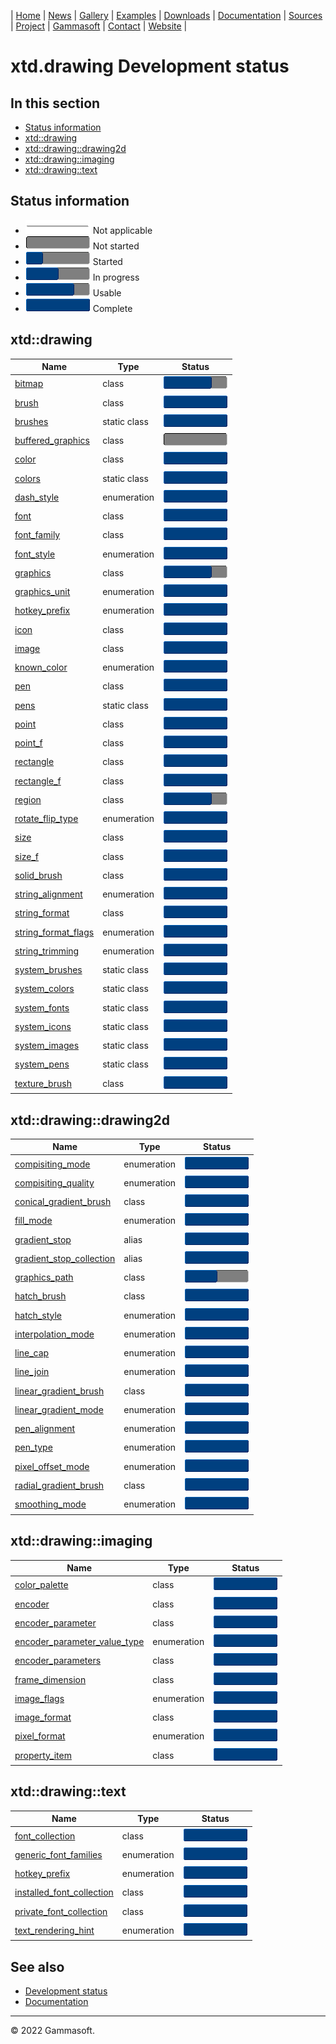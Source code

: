 | [Home](home.md) | [News](news.md) | [Gallery](gallery.md) | [Examples](examples.md) | [Downloads](downloads.md) | [Documentation](documentation.md) | [Sources](https://github.com/gammasoft71/xtd) | [Project](https://sourceforge.net/projects/xtdpro/) | [Gammasoft](gammasoft.md)  | [Contact](contact.md) | [Website](https://gammasoft71.wixsite.com/xtdpro) |

# xtd.drawing Development status

## In this section

* [Status information](#status-information)
* [xtd::drawing](#xtddrawing)
* [xtd::drawing::drawing2d](#xtddrawingdrawing2d)
* [xtd::drawing::imaging](#xtddrawingimaging)
* [xtd::drawing::text](#xtddrawingtext)

## Status information

* ![progress](pictures/progress_ina.png) Not applicable
* ![progress](pictures/progress0.png) Not started
* ![progress](pictures/progress25.png) Started
* ![progress](pictures/progress50.png) In progress
* ![progress](pictures/progress75.png) Usable
* ![progress](pictures/progress100.png) Complete

## xtd::drawing

| Name                                                                                | Type         | Status                                |
|-------------------------------------------------------------------------------------|--------------|---------------------------------------|
| [bitmap](../src/xtd.drawing/include/xtd/drawing/bitmap.h)                           | class        | ![progress](pictures/progress75.png)  |
| [brush](../src/xtd.drawing/include/xtd/drawing/brush.h)                             | class        | ![progress](pictures/progress100.png) |
| [brushes](../src/xtd.drawing/include/xtd/drawing/brushes.h)                         | static class | ![progress](pictures/progress100.png) |
| [buffered_graphics](../src/xtd.drawing/include/xtd/drawing/buffered_graphics.h)     | class        | ![progress](pictures/progress0.png)   |
| [color](../src/xtd.drawing/include/xtd/drawing/color.h)                             | class        | ![progress](pictures/progress100.png) |
| [colors](../src/xtd.drawing/include/xtd/drawing/colors.h)                           | static class | ![progress](pictures/progress100.png) |
| [dash_style](../src/xtd.drawing/include/xtd/drawing/dash_style.h)                   | enumeration  | ![progress](pictures/progress100.png) |
| [font](../src/xtd.drawing/include/xtd/drawing/font.h)                               | class        | ![progress](pictures/progress100.png) |
| [font_family](../src/xtd.drawing/include/xtd/drawing/font_family.h)                 | class        | ![progress](pictures/progress100.png) |
| [font_style](../src/xtd.drawing/include/xtd/drawing/font_style.h)                   | enumeration  | ![progress](pictures/progress100.png) |
| [graphics](../src/xtd.drawing/include/xtd/drawing/graphics.h)                       | class        | ![progress](pictures/progress75.png)  |
| [graphics_unit](../src/xtd.drawing/include/xtd/drawing/graphics_unit.h)             | enumeration  | ![progress](pictures/progress100.png) |
| [hotkey_prefix](../src/xtd.drawing/include/xtd/drawing/hotkey_prefix.h)             | enumeration  | ![progress](pictures/progress100.png) |
| [icon](../src/xtd.drawing/include/xtd/drawing/icon.h)                               | class        | ![progress](pictures/progress100.png) |
| [image](../src/xtd.drawing/include/xtd/drawing/image.h)                             | class        | ![progress](pictures/progress100.png) |
| [known_color](../src/xtd.drawing/include/xtd/drawing/known_color.h)                 | enumeration  | ![progress](pictures/progress100.png) |
| [pen](../src/xtd.drawing/include/xtd/drawing/pen.h)                                 | class        | ![progress](pictures/progress100.png) |
| [pens](../src/xtd.drawing/include/xtd/drawing/pens.h)                               | static class | ![progress](pictures/progress100.png) |
| [point](../src/xtd.drawing/include/xtd/drawing/point.h)                             | class        | ![progress](pictures/progress100.png) |
| [point_f](../src/xtd.drawing/include/xtd/drawing/point_f.h)                         | class        | ![progress](pictures/progress100.png) |
| [rectangle](../src/xtd.drawing/include/xtd/drawing/rectangle.h)                     | class        | ![progress](pictures/progress100.png) |
| [rectangle_f](../src/xtd.drawing/include/xtd/drawing/rectangle_f.h)                 | class        | ![progress](pictures/progress100.png) |
| [region](../src/xtd.drawing/include/xtd/drawing/region.h)                           | class        | ![progress](pictures/progress75.png)  |
| [rotate_flip_type](../src/xtd.drawing/include/xtd/drawing/rotate_flip_type.h)       | enumeration  | ![progress](pictures/progress100.png) |
| [size](../src/xtd.drawing/include/xtd/drawing/size.h)                               | class        | ![progress](pictures/progress100.png) |
| [size_f](../src/xtd.drawing/include/xtd/drawing/size_f.h)                           | class        | ![progress](pictures/progress100.png) |
| [solid_brush](../src/xtd.drawing/include/xtd/drawing/solid_brush.h)                 | class        | ![progress](pictures/progress100.png) |
| [string_alignment](../src/xtd.drawing/include/xtd/drawing/string_alignment.h)       | enumeration  | ![progress](pictures/progress100.png) |
| [string_format](../src/xtd.drawing/include/xtd/drawing/string_format.h)             | class        | ![progress](pictures/progress100.png) |
| [string_format_flags](../src/xtd.drawing/include/xtd/drawing/string_format_flags.h) | enumeration  | ![progress](pictures/progress100.png) |
| [string_trimming](../src/xtd.drawing/include/xtd/drawing/string_trimming.h)         | enumeration  | ![progress](pictures/progress100.png) |
| [system_brushes](../src/xtd.drawing/include/xtd/drawing/system_brushes.h)           | static class | ![progress](pictures/progress100.png) |
| [system_colors](../src/xtd.drawing/include/xtd/drawing/system_colors.h)             | static class | ![progress](pictures/progress100.png) |
| [system_fonts](../src/xtd.drawing/include/xtd/drawing/system_fonts.h)               | static class | ![progress](pictures/progress100.png) |
| [system_icons](../src/xtd.drawing/include/xtd/drawing/system_icons.h)               | static class | ![progress](pictures/progress100.png) |
| [system_images](../src/xtd.drawing/include/xtd/drawing/system_images.h)             | static class | ![progress](pictures/progress100.png) |
| [system_pens](../src/xtd.drawing/include/xtd/drawing/system_pens.h)                 | static class | ![progress](pictures/progress100.png) |
| [texture_brush](../src/xtd.drawing/include/xtd/drawing/texture_brush.h)             | class        | ![progress](pictures/progress100.png) |

## xtd::drawing::drawing2d

| Name                                                                                                    | Type         | Status                                |
|---------------------------------------------------------------------------------------------------------|--------------|---------------------------------------|
| [compisiting_mode](../src/xtd.drawing/include/xtd/drawing/drawing2d/compisiting_mode.h)                 | enumeration  | ![progress](pictures/progress100.png) |
| [compisiting_quality](../src/xtd.drawing/include/xtd/drawing/drawing2d/compisiting_quality.h)           | enumeration  | ![progress](pictures/progress100.png) |
| [conical_gradient_brush](../src/xtd.drawing/include/xtd/drawing/drawing2d/conical_gradient_brush.h)     | class        | ![progress](pictures/progress100.png) |
| [fill_mode](../src/xtd.drawing/include/xtd/drawing/drawing2d/fill_mode.h)                               | enumeration  | ![progress](pictures/progress100.png) |
| [gradient_stop](../src/xtd.drawing/include/xtd/drawing/drawing2d/gradient_stop.h)                       | alias        | ![progress](pictures/progress100.png) |
| [gradient_stop_collection](../src/xtd.drawing/include/xtd/drawing/drawing2d/gradient_stop_collection.h) | alias        | ![progress](pictures/progress100.png) |
| [graphics_path](../src/xtd.drawing/include/xtd/drawing/drawing2d/graphics_path.h)                       | class        | ![progress](pictures/progress50.png)  |
| [hatch_brush](../src/xtd.drawing/include/xtd/drawing/drawing2d/hatch_brush.h)                           | class        | ![progress](pictures/progress100.png) |
| [hatch_style](../src/xtd.drawing/include/xtd/drawing/drawing2d/hatch_style.h)                           | enumeration  | ![progress](pictures/progress100.png) |
| [interpolation_mode](../src/xtd.drawing/include/xtd/drawing/drawing2d/interpolation_mode.h)             | enumeration  | ![progress](pictures/progress100.png) |
| [line_cap](../src/xtd.drawing/include/xtd/drawing/drawing2d/line_cap.h)                                 | enumeration  | ![progress](pictures/progress100.png) |
| [line_join](../src/xtd.drawing/include/xtd/drawing/drawing2d/line_join.h)                               | enumeration  | ![progress](pictures/progress100.png) |
| [linear_gradient_brush](../src/xtd.drawing/include/xtd/drawing/drawing2d/linear_gradient_brush.h)       | class        | ![progress](pictures/progress100.png) |
| [linear_gradient_mode](../src/xtd.drawing/include/xtd/drawing/drawing2d/linear_gradient_mode.h)         | enumeration  | ![progress](pictures/progress100.png) |
| [pen_alignment](../src/xtd.drawing/include/xtd/drawing/drawing2d/pen_alignment.h)                       | enumeration  | ![progress](pictures/progress100.png) |
| [pen_type](../src/xtd.drawing/include/xtd/drawing/drawing2d/pen_type.h)                                 | enumeration  | ![progress](pictures/progress100.png) |
| [pixel_offset_mode](../src/xtd.drawing/include/xtd/drawing/drawing2d/pixel_offset_mode.h)               | enumeration  | ![progress](pictures/progress100.png) |
| [radial_gradient_brush](../src/xtd.drawing/include/xtd/drawing/drawing2d/radial_gradient_brush.h)       | class        | ![progress](pictures/progress100.png) |
| [smoothing_mode](../src/xtd.drawing/include/xtd/drawing/drawing2d/smoothing_mode.h)                     | enumeration  | ![progress](pictures/progress100.png) |

## xtd::drawing::imaging

| Name                                                                                                          | Type         | Status                                |
|---------------------------------------------------------------------------------------------------------------|--------------|---------------------------------------|
| [color_palette](../src/xtd.drawing/include/xtd/drawing/imaging/color_palette.h)                               | class        | ![progress](pictures/progress100.png) |
| [encoder](../src/xtd.drawing/include/xtd/drawing/imaging/encoder.h)                                           | class        | ![progress](pictures/progress100.png) |
| [encoder_parameter](../src/xtd.drawing/include/xtd/drawing/imaging/encoder_parameter.h)                       | class        | ![progress](pictures/progress100.png) |
| [encoder_parameter_value_type](../src/xtd.drawing/include/xtd/drawing/imaging/encoder_parameter_value_type.h) | enumeration  | ![progress](pictures/progress100.png) |
| [encoder_parameters](../src/xtd.drawing/include/xtd/drawing/imaging/encoder_parameters.h)                     | class        | ![progress](pictures/progress100.png) |
| [frame_dimension](../src/xtd.drawing/include/xtd/drawing/imaging/frame_dimension.h)                           | class        | ![progress](pictures/progress100.png) |
| [image_flags](../src/xtd.drawing/include/xtd/drawing/imaging/image_flags.h)                                   | enumeration  | ![progress](pictures/progress100.png) |
| [image_format](../src/xtd.drawing/include/xtd/drawing/imaging/image_format.h)                                 | class        | ![progress](pictures/progress100.png) |
| [pixel_format](../src/xtd.drawing/include/xtd/drawing/imaging/pixel_format.h)                                 | enumeration  | ![progress](pictures/progress100.png) |
| [property_item](../src/xtd.drawing/include/xtd/drawing/imaging/property_item.h)                               | class        | ![progress](pictures/progress100.png) |

## xtd::drawing::text

| Name                                                                                                 | Type         | Status                                |
|------------------------------------------------------------------------------------------------------|--------------|---------------------------------------|
| [font_collection](../src/xtd.drawing/include/xtd/drawing/text/font_collection.h)                     | class        | ![progress](pictures/progress100.png) |
| [generic_font_families](../src/xtd.drawing/include/xtd/drawing/text/generic_font_families.h)         | enumeration  | ![progress](pictures/progress100.png) |
| [hotkey_prefix](../src/xtd.drawing/include/xtd/drawing/text/hotkey_prefix.h)                         | enumeration  | ![progress](pictures/progress100.png) |
| [installed_font_collection](../src/xtd.drawing/include/xtd/drawing/text/installed_font_collection.h) | class        | ![progress](pictures/progress100.png) |
| [private_font_collection](../src/xtd.drawing/include/xtd/drawing/text/private_font_collection.h)     | class        | ![progress](pictures/progress100.png) |
| [text_rendering_hint](../src/xtd.drawing/include/xtd/drawing/text/text_rendering_hint.h)             | enumeration  | ![progress](pictures/progress100.png) |

## See also

* [Development status](development_status.md)
* [Documentation](documentation.md)

__________________________________________________________________________________________

© 2022 Gammasoft.

